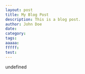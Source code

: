 ```yaml
---
layout: post
title: My Blog Post
description: This is a blog post.
author: John Doe
date:
category:
tags:
aaaaa:
fffff:
test:
---
```

undefined
